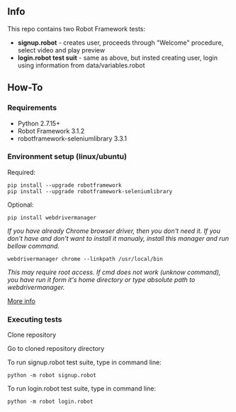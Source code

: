 ## Info
This repo contains two Robot Framework tests:
* **signup.robot** - creates user, proceeds through "Welcome" procedure, select video and play preview
* **login.robot test suit** - same as above, but insted creating user, login using information from data/variables.robot

## How-To
### Requirements
* Python 2.7.15+
* Robot Framework 3.1.2
* robotframework-seleniumlibrary 3.3.1

### Environment setup (linux/ubuntu)
Required:
```
pip install --upgrade robotframework
pip install --upgrade robotframework-seleniumlibrary
```

Optional:

```
pip install webdrivermanager
```
*If you have already Chrome browser driver, then you don't need it. If you don't have and don't want to install it manualy, install this manager and run bellow command.*

```
webdrivermanager chrome --linkpath /usr/local/bin
```
*This may require root access. If cmd does not work (unknow command), you have run it form it's home directory or type absolute path to webdrivermanager.*

[More info](http://robotframework.org/SeleniumLibrary/)

### Executing tests
Clone repository

Go to cloned repository directory

To run signup.robot test suite, type in command line:
```
python -m robot signup.robot
```

To run login.robot test suite, type in command line:
```
python -m robot login.robot
```
